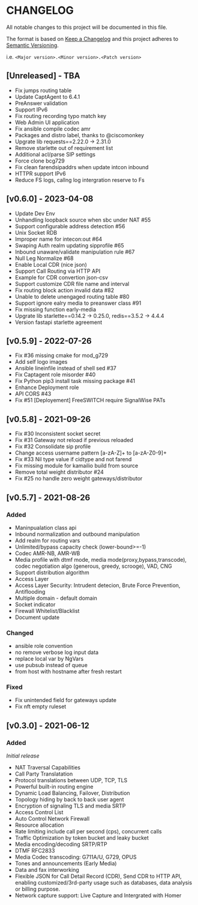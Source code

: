 # CHANGELOG

All notable changes to this project will be documented in this file.

The format is based on [Keep a Changelog](http://keepachangelog.com/) 
and this project adheres to [Semantic Versioning](http://semver.org/).

i.e. `<Major version>.<Minor version>.<Patch version>`

## [Unreleased] - TBA
- Fix jumps routing table
- Update CaptAgent to 6.4.1
- PreAnswer validation
- Support IPv6
- Fix routing recording typo match key
- Web Admin UI application
- Fix ansible compile codec amr
- Packages and distro label, thanks to @ciscomonkey
- Upgrate lib requests==2.22.0 -> 2.31.0
- Remove starlette out of requirement list
- Additional acl/parse SIP settings
- Force clone bcg729
- Fix clean farendsipaddrs when update intcon inbound
- HTTPR support IPv6
- Reduce FS logs, callng log intergration reserve to Fs

## [v0.6.0] - 2023-04-08
- Update Dev Env
- Unhandling loopback source when sbc under NAT #55
- Support configurable address detection #56
- Unix Socket RDB
- Improper name for intecon:out #64
- Swaping Auth realm updating sipprofile #65
- Inbound unaware/validate manipulation rule #67
- Null Leg Normalize #68
- Enable Local CDR (nice json)
- Support Call Routing via HTTP API
- Example for CDR convertion json-csv
- Support customize CDR file name and interval
- Fix routing block action invalid data #82
- Unable to delete unengaged routing table #80
- Support ignore ealry media to preanswer class #91
- Fix missing function early-media
- Upgrate lib starlette==0.14.2 -> 0.25.0, redis==3.5.2 -> 4.4.4
- Version fastapi starlette agreement 

## [v0.5.9] - 2022-07-26
- Fix #36 missing cmake for mod_g729
- Add self logo images
- Ansible lineinfile instead of shell sed #37
- Fix Captagent role misorder #40
- Fix Python pip3 install task missing package #41
- Enhance Deployment role
- API CORS #43
- Fix #51 [Deployement] FreeSWITCH require SignalWise PATs

## [v0.5.8] - 2021-09-26
- Fix #30 Inconsistent socket secret 
- Fix #31 Gateway not reload if previous reloaded
- Fix #32 Consolidate sip profile
- Change access username pattern [a-zA-Z]+ to [a-zA-Z0-9]+
- Fix #33 Nil type value if cidtype and not farend
- Fix missing module for kamailio build from source
- Remove total weight distributor #24
- Fix #25 no handle zero weight gateways/distributor

## [v0.5.7] - 2021-08-26
### Added
- Maninpualation class api
- Inbound normalization and outbound manipulation
- Add realm for routing vars
- Unlimited/bypass capacity check (lower-bound>=-1)
- Codec AMR-NB, AMR-WB
- Media profile with dtmf mode, media mode(proxy,bypass,transcode), codec negotiation algo (generous, greedy, scrooge), VAD, CNG
- Support distribution algorithm
- Access Layer
- Access Layer Security: Intrudent detecion, Brute Force Prevention, Antiflooding
- Multiple domain - default domain
- Socket indicator
- Firewall Whitelist/Blacklist
- Document update

### Changed
- ansible role convention
- no remove verbose log input data
- replace local var by NgVars
- use pubsub instead of queue
- from host with hostname after fresh restart

### Fixed
- Fix unintended field for gateways update
- Fix nft empty ruleset

## [v0.3.0] - 2021-06-12

### Added
*Initial release*

- NAT Traversal Capabilities
- Call Party Translatation
- Protocol translations between UDP, TCP, TLS
- Powerful built-in routing engine
- Dynamic Load Balancing, Failover, Distribution
- Topology hiding by back to back user agent
- Encryption of signaling TLS and media SRTP
- Access Control List
- Auto Control Network Firewall
- Resource allocation
- Rate limiting include call per second (cps), concurrent calls
- Traffic Optimization by token bucket and leaky bucket
- Media encoding/decoding SRTP/RTP
- DTMF RFC2833
- Media Codec transcoding: G711A/U, G729, OPUS
- Tones and announcements (Early Media)
- Data and fax interworking
- Flexible JSON for Call Detail Record (CDR), Send CDR to HTTP API, enabling customized/3rd-party usage such as databases, data analysis or billing purpose. 
- Network capture support: Live Capture and Intergrated with Homer
